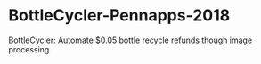 # BottleCycler-Pennapps-2018
BottleCycler:  Automate $0.05 bottle recycle refunds though image processing
